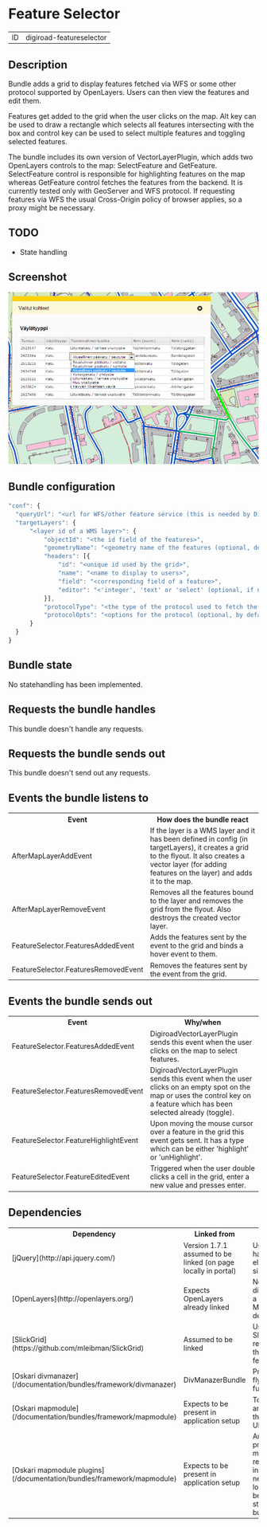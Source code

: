 # Feature Selector

<table class="table">
  <tr>
    <td>ID</td><td>digiroad-featureselector</td>
  </tr>
</table>

## Description

Bundle adds a grid to display features fetched via WFS or some other protocol supported by OpenLayers. Users can then view the features and edit them.

Features get added to the grid when the user clicks on the map. Alt key can be used to draw a rectangle which selects all features intersecting with the box and control key can be used to select multiple features and toggling selected features.

The bundle includes its own version of VectorLayerPlugin, which adds two OpenLayers controls to the map: SelectFeature and GetFeature. SelectFeature control is responsible for highlighting features on the map whereas GetFeature control fetches the features from the backend. It is currently tested only with GeoServer and WFS protocol. If requesting features via WFS the usual Cross-Origin policy of browser applies, so a proxy might be necessary.

## TODO

* State handling

## Screenshot

![screenshot](digiroad-featureselector.png)

## Bundle configuration

```javascript
"conf": {
  "queryUrl": "<url for WFS/other feature service (this is needed by DigiroadVectorLayerPlugin)>",
  "targetLayers": {
      "<layer id of a WMS layer>": {
          "objectId": "<the id field of the features>",
          "geometryName": "<geometry name of the features (optional, defaults to 'the_geom')>",
          "headers": [{
              "id": "<unique id used by the grid>",
              "name": "<name to display to users>",
              "field": "<corresponding field of a feature>",
              "editor": "<'integer', 'text' or 'select' (optional, if not specified, the data field is not editable)>"
          }],
          "protocolType": "<the type of the protocol used to fetch the features (optional, defaults to 'WFS')>",
          "protocolOpts": "<options for the protocol (optional, by default uses what it can get from the WMS layer, like featureType)>"
      }
  }
}
```

## Bundle state

No statehandling has been implemented.

## Requests the bundle handles

This bundle doesn't handle any requests.

## Requests the bundle sends out

This bundle doesn't send out any requests.

## Events the bundle listens to

<table class="table">
  <tr>
    <th>Event</th><th>How does the bundle react</th>
  </tr>
  <tr>
    <td>AfterMapLayerAddEvent</td><td>If the layer is a WMS layer and it has been defined in config (in targetLayers), it creates a grid to the flyout. It also creates a vector layer (for adding features on the layer) and adds it to the map.</td>
  </tr>
  <tr>
    <td>AfterMapLayerRemoveEvent</td><td>Removes all the features bound to the layer and removes the grid from the flyout. Also destroys the created vector layer.</td>
  </tr>
  <tr>
    <td>FeatureSelector.FeaturesAddedEvent</td><td>Adds the features sent by the event to the grid and binds a hover event to them.</td>
  </tr>
  <tr>
    <td>FeatureSelector.FeaturesRemovedEvent</td><td>Removes the features sent by the event from the grid.</td>
  </tr>
</table>

## Events the bundle sends out

<table class="table">
  <tr>
    <th>Event</th><th>Why/when</th>
  </tr>
  <tr>
    <td>FeatureSelector.FeaturesAddedEvent</td><td>DigiroadVectorLayerPlugin sends this event when the user clicks on the map to select features.</td>
  </tr>
  <tr>
    <td>FeatureSelector.FeaturesRemovedEvent</td><td>DigiroadVectorLayerPlugin sends this event when the user clicks on an empty spot on the map or uses the control key on a feature which has been selected already (toggle).</td>
  </tr>
  <tr>
    <td>FeatureSelector.FeatureHighlightEvent</td><td>Upon moving the mouse cursor over a feature in the grid this event gets sent. It has a type which can be either 'highlight' or 'unHighlight'.</td>
  </tr>
  <tr>
    <td>FeatureSelector.FeatureEditedEvent</td><td>Triggered when the user double clicks a cell in the grid, enter a new value and presses enter.</td>
  </tr>
</table>

## Dependencies

<table class="table">
  <tr>
    <th>Dependency</th><th>Linked from</th><th>Purpose</th>
  </tr>
  <tr>
    <td> [jQuery](http://api.jquery.com/) </td>
    <td> Version 1.7.1 assumed to be linked (on page locally in portal) </td>
    <td> Used to handle map element sizing </td>
  </tr>
  <tr>
    <td> [OpenLayers](http://openlayers.org/) </td>
    <td> Expects OpenLayers already linked </td>
    <td> Not used directly but a MapModule dependency </td>
  </tr>
  <tr>
    <td> [SlickGrid](https://github.com/mleibman/SlickGrid) </td>
    <td> Assumed to be linked </td>
    <td> Uses SlickGrid for rendering the features. </td>
  </tr>
  <tr>
    <td> [Oskari divmanazer](/documentation/bundles/framework/divmanazer) </td>
    <td> DivManazerBundle </td>
    <td> Provides flyout/tile functionality</td>
  </tr>
  <tr>
    <td> [Oskari mapmodule](/documentation/bundles/framework/mapmodule) </td>
    <td> Expects to be present in application setup </td>
    <td> To initialize and show the map on UI </td>
  </tr>
  <tr>
    <td> [Oskari mapmodule plugins](/documentation/bundles/framework/mapmodule) </td>
    <td> Expects to be present in application setup </td>
    <td> Any bundle providing a map plugin referenced in config needs to be loaded before starting this bundle </td>
  </tr>
</table>
